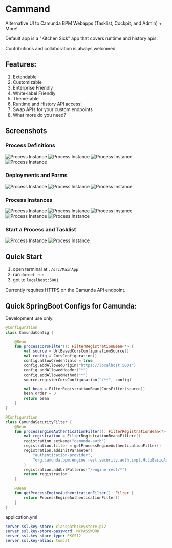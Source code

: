 # Cammand

Alternative UI to Camunda BPM Webapps (Tasklist, Cockpit, and Admin) + More!

Default app is a "Kitchen Sick" app that covers runtime and history apis.

Contributions and collaboration is always welcomed.

## Features:

1. Extendable
2. Customizable
3. Enterprise Friendly
4. White-label Friendly
5. Theme-able
6. Runtime and History API access!
7. Swap APIs for your custom endpoints
8. What more do you need?

## Screenshots

### Process Definitions

![Process Instance](./docs/images/Mgmt-Definitions.png)
![Process Instance](./docs/images/Mgmt-Definitions-Selected.png)
![Process Instance](./docs/images/Mgmt-Definition-Details.png)
![Process Instance](./docs/images/Mgmt-Definition-Details-Bpmn-Zoom.png)


### Deployments and Forms

![Process Instance](./docs/images/Mgmt-CreateDeployment.png)
![Process Instance](./docs/images/Mgmt-Deployments.png)
![Process Instance](./docs/images/Mgmt-FormBuilder.png)


### Process Instances
![Process Instance](./docs/images/Mgmt-ProcessInstance-Details-Variables.png)
![Process Instance](./docs/images/Mgmt-ProcessInstance-Details-Incidents.png)
![Process Instance](./docs/images/Mgmt-ProcessInstance-Details-UserTasks.png)
![Process Instance](./docs/images/Mgmt-ProcessInstance-Details-Jobs.png)
![Process Instance](./docs/images/Mgmt-ProcessInstance-Details-ExternalTasks.png)

### Start a Process and Tasklist
![Process Instance](./docs/images/Mgmt-Startable-Definitions.png)
![Process Instance](./docs/images/Tasklist-MyTasks.png)

## Quick Start

1. open terminal at `./src/MainApp`
1. run `dotnet run`
1. got to `localhost:5001`

Currently requires HTTPS on the Camunda API endpoint.



## Quick SpringBoot Configs for Camunda:

Development use only.

```kotlin
@Configuration
class CamundaConfig {

    @Bean
    fun processCorsFilter(): FilterRegistrationBean<*> {
        val source = UrlBasedCorsConfigurationSource()
        val config = CorsConfiguration()
        config.allowCredentials = true
        config.addAllowedOrigin("https://localhost:5001")
        config.addAllowedHeader("*")
        config.addAllowedMethod("*")
        source.registerCorsConfiguration("/**", config)

        val bean = FilterRegistrationBean(CorsFilter(source))
        bean.order = 0
        return bean
    }
}

@Configuration
class CamundaSecurityFilter {
    @Bean
    fun processEngineAuthenticationFilter(): FilterRegistrationBean<*> {
        val registration = FilterRegistrationBean<Filter>()
        registration.setName("camunda-auth")
        registration.filter = getProcessEngineAuthenticationFilter()
        registration.addInitParameter(
            "authentication-provider",
            "org.camunda.bpm.engine.rest.security.auth.impl.HttpBasicAuthenticationProvider"
        )
        registration.addUrlPatterns("/engine-rest/*")
        return registration
    }

    @Bean
    fun getProcessEngineAuthenticationFilter(): Filter {
        return ProcessEngineAuthenticationFilter()
    }
}
```

application.yml

```yml
server.ssl.key-store: classpath:keystore.p12
server.ssl.key-store-password: MYPASSWORD
server.ssl.key-store-type: PKCS12
server.ssl.key-alias: tomcat
```